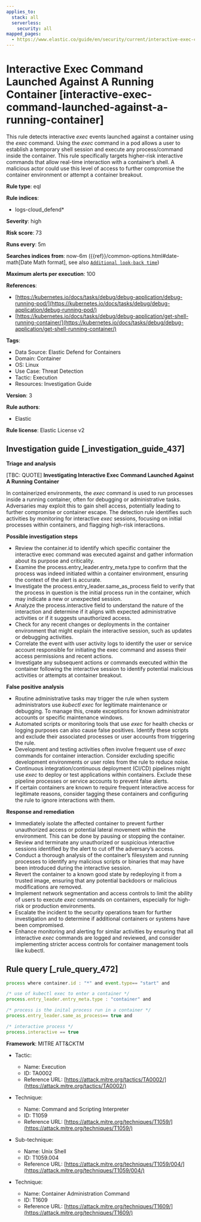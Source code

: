 ```yaml
---
applies_to:
  stack: all
  serverless:
    security: all
mapped_pages:
  - https://www.elastic.co/guide/en/security/current/interactive-exec-command-launched-against-a-running-container.html
---
```


# Interactive Exec Command Launched Against A Running Container [interactive-exec-command-launched-against-a-running-container]

This rule detects interactive *exec* events launched against a container using the *exec* command. Using the *exec* command in a pod allows a user to establish a temporary shell session and execute any process/command inside the container. This rule specifically targets higher-risk interactive commands that allow real-time interaction with a container’s shell. A malicious actor could use this level of access to further compromise the container environment or attempt a container breakout.

**Rule type**: eql

**Rule indices**:

* logs-cloud_defend*

**Severity**: high

**Risk score**: 73

**Runs every**: 5m

**Searches indices from**: now-6m ({{ref}}/common-options.html#date-math[Date Math format], see also [`Additional look-back time`](docs-content://solutions/security/detect-and-alert/create-detection-rule.md#rule-schedule))

**Maximum alerts per execution**: 100

**References**:

* [https://kubernetes.io/docs/tasks/debug/debug-application/debug-running-pod/](https://kubernetes.io/docs/tasks/debug/debug-application/debug-running-pod/)
* [https://kubernetes.io/docs/tasks/debug/debug-application/get-shell-running-container/](https://kubernetes.io/docs/tasks/debug/debug-application/get-shell-running-container/)

**Tags**:

* Data Source: Elastic Defend for Containers
* Domain: Container
* OS: Linux
* Use Case: Threat Detection
* Tactic: Execution
* Resources: Investigation Guide

**Version**: 3

**Rule authors**:

* Elastic

**Rule license**: Elastic License v2

## Investigation guide [_investigation_guide_437]

**Triage and analysis**

[TBC: QUOTE]
**Investigating Interactive Exec Command Launched Against A Running Container**

In containerized environments, the *exec* command is used to run processes inside a running container, often for debugging or administrative tasks. Adversaries may exploit this to gain shell access, potentially leading to further compromise or container escape. The detection rule identifies such activities by monitoring for interactive *exec* sessions, focusing on initial processes within containers, and flagging high-risk interactions.

**Possible investigation steps**

* Review the container.id to identify which specific container the interactive exec command was executed against and gather information about its purpose and criticality.
* Examine the process.entry_leader.entry_meta.type to confirm that the process was indeed initiated within a container environment, ensuring the context of the alert is accurate.
* Investigate the process.entry_leader.same_as_process field to verify that the process in question is the initial process run in the container, which may indicate a new or unexpected session.
* Analyze the process.interactive field to understand the nature of the interaction and determine if it aligns with expected administrative activities or if it suggests unauthorized access.
* Check for any recent changes or deployments in the container environment that might explain the interactive session, such as updates or debugging activities.
* Correlate the event with user activity logs to identify the user or service account responsible for initiating the exec command and assess their access permissions and recent actions.
* Investigate any subsequent actions or commands executed within the container following the interactive session to identify potential malicious activities or attempts at container breakout.

**False positive analysis**

* Routine administrative tasks may trigger the rule when system administrators use *kubectl exec* for legitimate maintenance or debugging. To manage this, create exceptions for known administrator accounts or specific maintenance windows.
* Automated scripts or monitoring tools that use *exec* for health checks or logging purposes can also cause false positives. Identify these scripts and exclude their associated processes or user accounts from triggering the rule.
* Development and testing activities often involve frequent use of *exec* commands for container interaction. Consider excluding specific development environments or user roles from the rule to reduce noise.
* Continuous integration/continuous deployment (CI/CD) pipelines might use *exec* to deploy or test applications within containers. Exclude these pipeline processes or service accounts to prevent false alerts.
* If certain containers are known to require frequent interactive access for legitimate reasons, consider tagging these containers and configuring the rule to ignore interactions with them.

**Response and remediation**

* Immediately isolate the affected container to prevent further unauthorized access or potential lateral movement within the environment. This can be done by pausing or stopping the container.
* Review and terminate any unauthorized or suspicious interactive sessions identified by the alert to cut off the adversary’s access.
* Conduct a thorough analysis of the container’s filesystem and running processes to identify any malicious scripts or binaries that may have been introduced during the interactive session.
* Revert the container to a known good state by redeploying it from a trusted image, ensuring that any potential backdoors or malicious modifications are removed.
* Implement network segmentation and access controls to limit the ability of users to execute *exec* commands on containers, especially for high-risk or production environments.
* Escalate the incident to the security operations team for further investigation and to determine if additional containers or systems have been compromised.
* Enhance monitoring and alerting for similar activities by ensuring that all interactive *exec* commands are logged and reviewed, and consider implementing stricter access controls for container management tools like kubectl.


## Rule query [_rule_query_472]

```js
process where container.id : "*" and event.type== "start" and

/* use of kubectl exec to enter a container */
process.entry_leader.entry_meta.type : "container" and

/* process is the inital process run in a container */
process.entry_leader.same_as_process== true and

/* interactive process */
process.interactive == true
```

**Framework**: MITRE ATT&CKTM

* Tactic:

    * Name: Execution
    * ID: TA0002
    * Reference URL: [https://attack.mitre.org/tactics/TA0002/](https://attack.mitre.org/tactics/TA0002/)

* Technique:

    * Name: Command and Scripting Interpreter
    * ID: T1059
    * Reference URL: [https://attack.mitre.org/techniques/T1059/](https://attack.mitre.org/techniques/T1059/)

* Sub-technique:

    * Name: Unix Shell
    * ID: T1059.004
    * Reference URL: [https://attack.mitre.org/techniques/T1059/004/](https://attack.mitre.org/techniques/T1059/004/)

* Technique:

    * Name: Container Administration Command
    * ID: T1609
    * Reference URL: [https://attack.mitre.org/techniques/T1609/](https://attack.mitre.org/techniques/T1609/)



